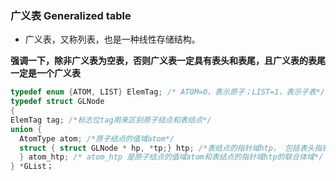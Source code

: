 ### 广义表 Generalized table


- 广义表，又称列表，也是一种线性存储结构。

**强调一下，除非广义表为空表，否则广义表一定具有表头和表尾，且广义表的表尾一定是一个广义表**

```C++
typedef enum {ATOM, LIST} ElemTag; /* ATOM=0，表示原子；LIST=1，表示子表*/
typedef struct GLNode
{
ElemTag tag; /*标志位tag用来区别原子结点和表结点*/
union {
  AtomType atom; /*原子结点的值域atom*/
  struct { struct GLNode * hp, *tp;} htp; /*表结点的指针域htp， 包括表头指针域hp和表尾指针域tp*/
  } atom_htp; /* atom_htp 是原子结点的值域atom和表结点的指针域htp的联合体域*/
} *GList；
```